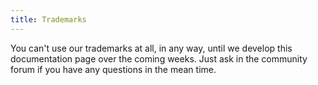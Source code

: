 ```yaml
---
title: Trademarks
---
```


You can't use our trademarks at all, in any way, until we develop this documentation page over the coming weeks. Just ask in the community forum if you have any questions in the mean time.
